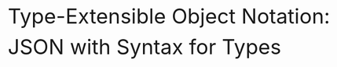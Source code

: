 <div style="
    display: flex;
    flex-direction: column;
    justify-content: space-between;
    width: 100vw;
    height: 100vh;
">
    <div style="
        display: flex;
        justify-content: space-between;
    ">
        <div class="name"></div>
        <div class="date"></div>
    </div>
    <div style="
        display: flex;
        justify-content: space-between;
        padding: 1.5cm;
    ">
        <div style="
            font-size: 3em;
            line-height: 1.5em;
        ">
            Type-Extensible Object Notation:
            <br>
            JSON with Syntax for Types
        </div>
    </div>
    <div style="
        display: flex;
        justify-content: space-between;
    ">
        <div style="color: rgb(195, 195, 195)">
            https://github.com/thorlindberg/thesis
        </div>
        <div class="author">
        </div>
    </div>
</div>

<div style="page-break-after: always">
</div>

<div style="
    display: flex;
    flex-direction: column;
    justify-content: space-between;
    width: 100vw;
    height: 100vh;
">
    <div style="
        display: flex;
        justify-content: space-between;
    ">
        <div class="name"></div>
        <div class="date"></div>
    </div>
    <div style="
        display: flex;
        justify-content: space-between;
        padding: 1.5cm;
    ">
        <div style="width: 45%">
            <div style="font-size: 2em">
                Lorem Ipsum
            </div>
            <br>
            Phasellus aliquet convallis arcu in aliquam. Pellentesque lectus orci, vulputate a blandit eget, pretium vel lectus. Aenean ultricies augue at elit rhoncus, quis hendrerit erat egestas. Sed sit amet efficitur sem. Pellentesque euismod, odio eu imperdiet facilisis, mi tortor mattis arcu, a tincidunt sem mauris id est. Maecenas sollicitudin eros ut bibendum sagittis. Suspendisse mattis, risus et luctus lacinia, nisl neque dictum nibh, non hendrerit orci libero non nibh. Vestibulum ante ipsum primis in faucibus orci luctus et ultrices posuere cubilia curae; Sed volutpat, ex a sodales semper, turpis mauris accumsan erat, quis malesuada tellus mi non augue. In ultrices dictum dui, quis lacinia mauris hendrerit ac. Donec malesuada viverra elementum. Cras erat turpis, euismod eu tempus vel, cursus non neque. Sed semper tellus bibendum mi consectetur aliquet.
            <br><br>
            In ultrices dictum dui, quis lacinia mauris hendrerit ac. Donec malesuada viverra elementum. Cras erat turpis, euismod eu tempus vel, cursus non neque. Sed semper tellus bibendum mi consectetur aliquet. Suspendisse interdum auctor turpis sed ultrices. Vestibulum sollicitudin nisi at tellus dictum auctor vel sit amet tellus.
        </div>
        <img style="width: 45%" src="
            http://www.plantuml.com/plantuml/svg/FSjH2i8m3CRnzvoY5nXUO8oX0rzy4Zn0MBivJ9kIfiWGxsvWctdw_Zz8NnH5QoI0jkXAeOEHi9HXmLamkWyukpEEhwjmJVx2nE9KC9MC4fB25zhJ_WaJisieJDfqpjSOrvljJMMPdt--M-nUyu6Fl8ddTpfii0rzI1Rq0m00
        ">
    </div>
    <div style="
        display: flex;
        justify-content: space-between;
    ">
        <div style="color: rgb(195, 195, 195)">
            Source
        </div>
        <div class="author">
        </div>
    </div>
</div>

<div style="page-break-after: always">
</div>

<div style="
    display: flex;
    flex-direction: column;
    justify-content: space-between;
    width: 100vw;
    height: 100vh;
">
    <div style="
        display: flex;
        justify-content: space-between;
    ">
        <div class="name"></div>
        <div class="date"></div>
    </div>
    <div style="
        display: flex;
        justify-content: space-between;
        padding: 1.5cm;
    ">
        <img src="
            http://www.plantuml.com/plantuml/svg/TOx1YeCm48RlynG3UzPz0Lb4XJqjx2iCEYkooQHaaeEqldlJr5eiTauXyt_p_RK6yY5Q0r1fc0r_0VQ6LBk9HayMpz1G___jNPIXTSPv39v4J-HP0YnGVQuOP0mRKcvlBm0XoodOCmg7SeZMplZHvKbdCKsvfR6w50N-ibSdUVN372OPqJs_3v1739PNtPzpMRAfo_iLpDWcUjDW1nvKIRezcEDHelAmYg1cIRov0W00
        ">
    </div>
    <div style="
        display: flex;
        justify-content: space-between;
    ">
        <div style="color: rgb(195, 195, 195)">
            Source
        </div>
        <div class="author">
        </div>
    </div>
</div>

<script>

    var dates = document.querySelectorAll(".date");
    for (var i = 0; i < dates.length; i++) {
        dates[i].style.color = "rgb(195, 195, 195)"
        dates[i].innerHTML = `Compiled on ${new Date().toLocaleString('en-US', {month: 'long'})} ${new Date().getDate()}. ${new Date().getFullYear()}`
    }

    var names = document.querySelectorAll(".name");
    for (var i = 0; i < names.length; i++) {
        names[i].style.color = "rgb(195, 195, 195)"
        names[i].innerHTML = "Master's Thesis for Master's in Information Technology"
    }

    var authors = document.querySelectorAll(".author");
    for (var i = 0; i < authors.length; i++) {
        authors[i].style.color = "rgb(195, 195, 195)"
        authors[i].innerHTML = "Authored by Thor Wessel Lindberg"
    }

</script>